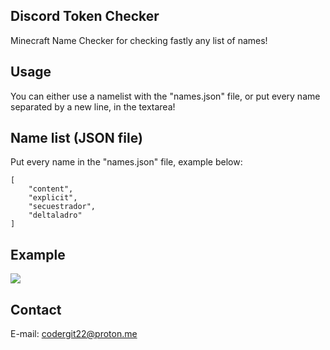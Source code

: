 ## Discord Token Checker

Minecraft Name Checker for checking fastly any list of names!

## Usage

You can either use a namelist with the "names.json" file, or put every name separated by a new line, in the textarea!

## Name list (JSON file)

Put every name in the "names.json" file, example below:

```
[
    "content",
    "explicit",
    "secuestrador",
    "deltaladro"
]

```

## Example

![](https://github.com/secuestrador/)

## Contact

E-mail: codergit22@proton.me
